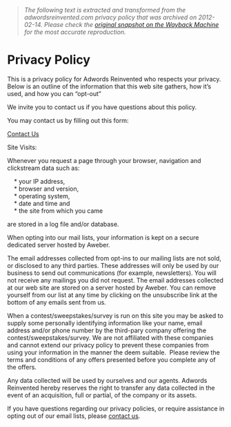 > *The following text is extracted and transformed from the adwordsreinvented.com privacy policy that was archived on 2012-02-14. Please check the [original snapshot on the Wayback Machine](https://web.archive.org/web/20120214003629id_/http%3A//www.adwordsreinvented.com/privacy.html) for the most accurate reproduction.*

# Privacy Policy

This is a privacy policy for Adwords Reinvented who respects your privacy. Below is an outline of the information that this web site gathers, how it’s used, and how you can “opt-out”

We invite you to contact us if you have questions about this policy. 

You may contact us by filling out this form:

[Contact Us](https://web.archive.org/web/20120214003629id_/http%3A//www.adwordsreinvented.com/contactus.html)

Site Visits:

Whenever you request a page through your browser, navigation and clickstream data such as:

    * your IP address,   
    * browser and version,   
    * operating system,   
    * date and time and   
    * the site from which you came

are stored in a log file and/or database. 

When opting into our mail lists, your information is kept on a secure dedicated server hosted by Aweber.

The email addresses collected from opt-ins to our mailing lists are not sold, or disclosed to any third parties. These addresses will only be used by our business to send out communications (for example, newsletters). You will not receive any mailings you did not request. The email addresses collected at our web site are stored on a server hosted by Aweber. You can remove yourself from our list at any time by clicking on the unsubscribe link at the bottom of any emails sent from us.

When a contest/sweepstakes/survey is run on this site you may be asked to supply some personally identifying information like your name, email address and/or phone number by the third-pary company offering the contest/sweepstakes/survey. We are not affiliated with these companies and cannot extend our privacy policy to prevent these companies from using your information in the manner the deem suitable.  Please review the terms and conditions of any offers presented before you complete any of the offers.

Any data collected will be used by ourselves and our agents. Adwords Reinvented hereby reserves the right to transfer any data collected in the event of an acquisition, full or partial, of the company or its assets.

If you have questions regarding our privacy policies, or require assistance in opting out of our email lists, please [contact us](https://web.archive.org/web/20120214003629id_/http%3A//www.adwordsreinvented.com/contactus.html).
